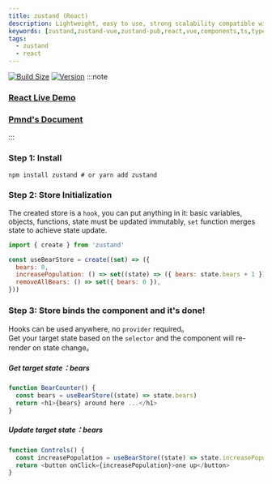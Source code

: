 ```yaml
---
title: zustand (React)
description: Lightweight, easy to use, strong scalability compatible with vue front-end state management solution - zustand
keywords: [zustand,zustand-vue,zustand-pub,react,vue,components,ts,typescript,Cross-Application,Cross-Framework,share state,share data,js, javascript]
tags:
  - zustand
  - react
---
```



[![Build Size](https://img.shields.io/bundlephobia/minzip/zustand?label=bundle%20size)](https://bundlephobia.com/result?p=zustand)
[![Version](https://img.shields.io/npm/v/zustand?style=flat)](https://www.npmjs.com/package/zustand)
:::note
### [React Live Demo](https://codesandbox.io/s/github/pmndrs/zustand/tree/main/examples/demo?file=/src/App.js)
### [Pmnd's Document](https://docs.pmnd.rs/zustand/getting-started/introduction)

:::
### Step 1: Install 
```shell
npm install zustand # or yarn add zustand
```

### Step 2: Store Initialization
The created store is a `hook`, you can put anything in it: basic variables, objects, functions, state must be updated immutably, `set` function merges state to achieve state update.
```js
import { create } from 'zustand'

const useBearStore = create((set) => ({
  bears: 0,
  increasePopulation: () => set((state) => ({ bears: state.bears + 1 })),
  removeAllBears: () => set({ bears: 0 }),
}))
```
### Step 3: Store binds the component and it's done!
Hooks can be used anywhere, no `provider` required。  
Get your target state based on the `selector` and the component will re-render on state change。

##### Get target state：bears
```js
function BearCounter() {
  const bears = useBearStore((state) => state.bears)
  return <h1>{bears} around here ...</h1>
}
```

##### Update target state：bears
```js
function Controls() {
  const increasePopulation = useBearStore((state) => state.increasePopulation)
  return <button onClick={increasePopulation}>one up</button>
}
```

